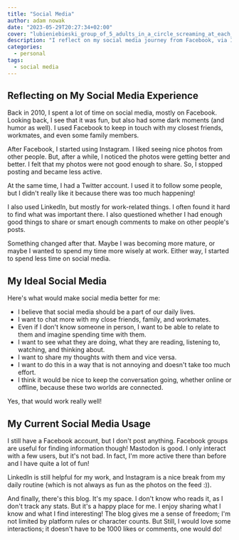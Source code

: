 ```yaml
---
title: "Social Media"
author: adam nowak
date: "2023-05-29T20:27:34+02:00"
cover: "lubieniebieski_group_of_5_adults_in_a_circle_screaming_at_each__362fd892-6f53-425d-99cc-896f168ecffc.png"
description: "I reflect on my social media journey from Facebook, via Instagram, Twitter to LinkedIn, and my eventual retreat from these platforms. I share my vision for a more personal and less intrusive social media experience, and how I find value in platforms like Mastodon and my personal blog."
categories:
  - personal
tags:
  - social media
---
```


## Reflecting on My Social Media Experience

Back in 2010, I spent a lot of time on social media, mostly on Facebook. Looking back, I see that it was fun, but also had some dark moments (and humor as well). I used Facebook to keep in touch with my closest friends, workmates, and even some family members.

After Facebook, I started using Instagram. I liked seeing nice photos from other people. But, after a while, I noticed the photos were getting better and better. I felt that my photos were not good enough to share. So, I stopped posting and became less active.

At the same time, I had a Twitter account. I used it to follow some people, but I didn't really like it because there was too much happening!

I also used LinkedIn, but mostly for work-related things. I often found it hard to find what was important there. I also questioned whether I had enough good things to share or smart enough comments to make on other people's posts.

Something changed after that. Maybe I was becoming more mature, or maybe I wanted to spend my time more wisely at work. Either way, I started to spend less time on social media.

## My Ideal Social Media

Here's what would make social media better for me:

- I believe that social media should be a part of our daily lives.
- I want to chat more with my close friends, family, and workmates.
- Even if I don't know someone in person, I want to be able to relate to them and imagine spending time with them.
- I want to see what they are doing, what they are reading, listening to, watching, and thinking about.
- I want to share my thoughts with them and vice versa.
- I want to do this in a way that is not annoying and doesn't take too much effort.
- I think it would be nice to keep the conversation going, whether online or offline, because these two worlds are connected.

Yes, that would work really well!

## My Current Social Media Usage

I still have a Facebook account, but I don't post anything. Facebook groups are useful for finding information though! Mastodon is good. I only interact with a few users, but it's not bad. In fact, I'm more active there than before and I have quite a lot of fun!

LinkedIn is still helpful for my work, and Instagram is a nice break from my daily routine (which is not always as fun as the photos on the feed :)).

And finally, there's this blog. It's my space. I don't know who reads it, as I don't track any stats. But it's a happy place for me. I enjoy sharing what I know and what I find interesting! The blog gives me a sense of freedom; I'm not limited by platform rules or character counts. But Still, I would love some interactions; it doesn't have to be 1000 likes or comments, one would do!
